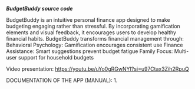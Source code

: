 ***BudgetBuddy source code***

BudgetBuddy is an intuitive personal finance app designed to make budgeting 
engaging rather than stressful. By incorporating gamification elements and visual 
feedback, it encourages users to develop healthy financial habits. 
BudgetBuddy transforms financial management through: 
Behavioral Psychology: Gamification encourages consistent use 
Finance Assistance: Smart suggestions prevent budget fatigue 
Family Focus: Multi-user support for household budgets

Video presentation: https://youtu.be/uYo0gRGwNYI?si=u97Ctax3Zih2RpuQ 

DOCUMENTATION OF THE APP (MANUAL):
1. 
